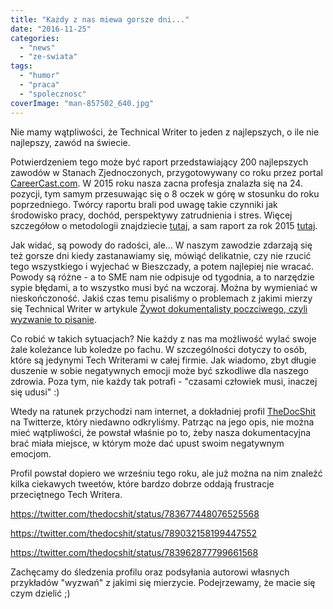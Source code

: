```yaml
---
title: "Każdy z nas miewa gorsze dni..."
date: "2016-11-25"
categories:
  - "news"
  - "ze-swiata"
tags:
  - "humor"
  - "praca"
  - "spolecznosc"
coverImage: "man-857502_640.jpg"
---
```


Nie mamy wątpliwości, że Technical Writer to jeden z najlepszych, o ile nie najlepszy, zawód na świecie.

Potwierdzeniem tego może być raport przedstawiający 200 najlepszych zawodów w Stanach Zjednoczonych, przygotowywany co roku przez portal [CareerCast.com](http://www.careercast.com/). W 2015 roku nasza zacna profesja znalazła się na 24. pozycji, tym samym przesuwając się o 8 oczek w górę w stosunku do roku poprzedniego. Twórcy raportu brali pod uwagę takie czynniki jak środowisko pracy, dochód, perspektywy zatrudnienia i stres. Więcej szczegółow o metodologii znajdziecie [tutaj](http://www.careercast.com/jobs-rated/2015-jobs-rated-methodology), a sam raport za rok 2015 [tutaj](http://www.careercast.com/jobs-rated/jobs-rated-report-2015-ranking-top-200-jobs).

Jak widać, są powody do radości, ale... W naszym zawodzie zdarzają się też gorsze dni kiedy zastanawiamy się, mówiąć delikatnie, czy nie rzucić tego wszystkiego i wyjechać w Bieszczady, a potem najlepiej nie wracać. Powody są różne - a to SME nam nie odpisuje od tygodnia, a to narzędzie sypie błędami, a to wszystko musi być na wczoraj. Można by wymieniać w nieskończoność. Jakiś czas temu pisaliśmy o problemach z jakimi mierzy się Technical Writer w artykule [Żywot dokumentalisty poczciwego, czyli wyzwanie to pisanie](http://techwriter.pl/zywot-dokumentalisty-poczciwego-czyli-wyzwanie-to-pisanie/).

Co robić w takich sytuacjach? Nie każdy z nas ma możliwość wylać swoje żale koleżance lub koledze po fachu. W szczególności dotyczy to osób, które są jedynymi Tech Writerami w całej firmie. Jak wiadomo, zbyt długie duszenie w sobie negatywnych emocji może być szkodliwe dla naszego zdrowia. Poza tym, nie każdy tak potrafi - "czasami człowiek musi, inaczej się udusi" :)

Wtedy na ratunek przychodzi nam internet, a dokładniej profil [TheDocShit](https://twitter.com/thedocshit) na Twitterze, który niedawno odkryliśmy. Patrząc na jego opis, nie można mieć wątpliwości, że powstał właśnie po to, żeby nasza dokumentacyjna brać miała miejsce, w którym może dać upust swoim negatywnym emocjom.

Profil powstał dopiero we wrześniu tego roku, ale już można na nim znaleźć kilka ciekawych tweetów, które bardzo dobrze oddają frustracje przeciętnego Tech Writera.

https://twitter.com/thedocshit/status/783677448076525568

https://twitter.com/thedocshit/status/789032158199447552

https://twitter.com/thedocshit/status/783962877799661568

Zachęcamy do śledzenia profilu oraz podsyłania autorowi własnych przykładów "wyzwań" z jakimi się mierzycie. Podejrzewamy, że macie się czym dzielić ;)

